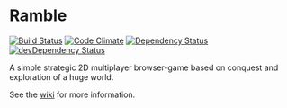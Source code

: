 # Ramble
[![Build Status](https://travis-ci.org/dimitrisuls/Ramble.png)](https://travis-ci.org/dimitrisuls/Ramble)
[![Code Climate](https://codeclimate.com/github/dimitrisuls/Ramble.png)](https://codeclimate.com/github/dimitrisuls/Ramble)
[![Dependency Status](https://david-dm.org/dimitrisuls/Ramble.png?theme=shields.io)](https://david-dm.org/dimitrisuls/Ramble#info=dependencies)
[![devDependency Status](https://david-dm.org/dimitrisuls/Ramble/dev-status.png?theme=shields.io)](https://david-dm.org/dimitrisuls/Ramble#info=devDependencies)

A simple strategic 2D multiplayer browser-game based on conquest and exploration of a huge world.

See the [wiki](https://github.com/dimitrisuls/Ramble/wiki) for more information.
